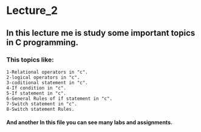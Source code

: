 # Lecture_2
## In this lecture me is study some important topics in C programming.
### This topics like:
    1-Relational operators in "c".
    2-logical operators in "c".
    3-coditional statement in "c".
    4-If condition in "c".
    5-If statement in "c".
    6-General Rules of if statement in "c".
    7-Switch statement in "c".
    8-Switch statement Rules.
#### And another In this file you can see many labs and assignments.

